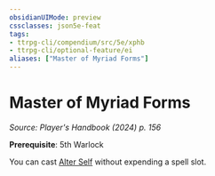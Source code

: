 ```yaml
---
obsidianUIMode: preview
cssclasses: json5e-feat
tags:
- ttrpg-cli/compendium/src/5e/xphb
- ttrpg-cli/optional-feature/ei
aliases: ["Master of Myriad Forms"]
---
```

# Master of Myriad Forms
*Source: Player's Handbook (2024) p. 156*  

**Prerequisite**: 5th Warlock

You can cast [Alter Self](3-Compendium/spells/alter-self-xphb.md) without expending a spell slot.